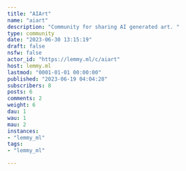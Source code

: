 ```yaml
---
title: "AIArt" 
name: "aiart"
description: "Community for sharing AI generated art. "
type: community
date: "2023-06-30 13:15:19"
draft: false
nsfw: false
actor_id: "https://lemmy.ml/c/aiart"
host: lemmy.ml
lastmod: "0001-01-01 00:00:00"
published: "2023-06-19 04:04:28"
subscribers: 8
posts: 6
comments: 2
weight: 6
dau: 1
wau: 1
mau: 2
instances:
- "lemmy_ml"
tags: 
- "lemmy_ml"

---
```


